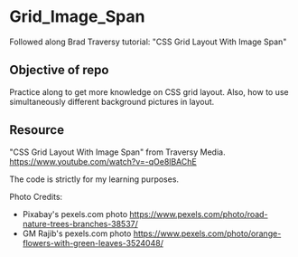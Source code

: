 # Grid_Image_Span

Followed along Brad Traversy tutorial: "CSS Grid Layout With Image Span"

## Objective of repo

Practice along to get more knowledge on CSS grid layout. Also, how to use simultaneously different background pictures in layout.

## Resource

"CSS Grid Layout With Image Span" from Traversy Media. https://www.youtube.com/watch?v=-qOe8lBAChE

The code is strictly for my learning purposes.

Photo Credits:

- Pixabay's pexels.com photo https://www.pexels.com/photo/road-nature-trees-branches-38537/
- GM Rajib's pexels.com photo https://www.pexels.com/photo/orange-flowers-with-green-leaves-3524048/
